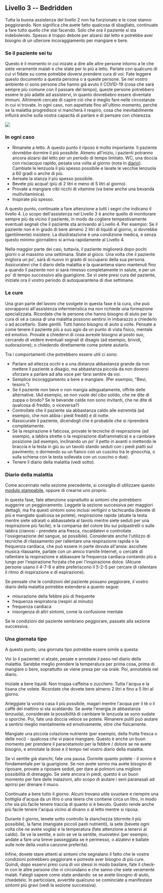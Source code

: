 ## Livello 3 -- Bedridden

Tutta la buona assistenza del livello 2 non ha funzionato e le cose stanno peggiorando. Non significa che avete fatto qualcosa di sbagliato, continuate a fare tutto quello che stai facendo. Solo che ora il paziente si sta indebolendo. Spesso è troppo debole per alzarsi dal letto e potrebbe aver bisogno di un ulteriore incoraggiamento per mangiare e bere. 

### Se il paziente sei tu

Questo è il momento in cui inizate a dire alle altre persone intorno a te che siete veramente malati e che state per lo più a letto. Parlate con qualcuno di cui vi fidate su come potrebbe doversi prendere cura di voi. Fate leggere questo documento a questa persona o a queste persone. Se nel vostro ambiente ci sono persone che hanno già avuto il COVID-19 (cosa che sarà sempre più comune con il passare del tempo), queste persone potrebbero essere le più adatte ad assistervi, in quanto dovrebebro essere diventate immuni. Altrimenti cercate di capire ciò che è meglio fare nelle circostanze in cui vi trovate. In ogni caso, non aspettate fino all'ultimo momento, perché se la malattia progredisce vi mancherà il respiro, cosa che inevitabilmente influirà anche sulla vostra capacità di parlare e di pensare con chiarezza.

![](/images/sick-in-bed.png)

### In ogni caso

* Rimanete a letto. A questo punto il riposo è molto importante. Il paziente dovrebbe dormire il più possibile. Almeno all'inizio, i pazienti potranno ancora alzarsi dal letto per un periodo di tempo limitato. WC, una doccia con risciacquo rapido, pesata una volta al giorno (nota in [diario](/images/covid-diary.pdf)). Cambiate le lenzuola il più spesso possibile e lavate le vecchie lenzuola a 60 gradi o anche di più.
* Aereate la stanza il più spesso possibile.
* Bevete più acqua! (più di 2 litri e meno di 5 litri al giorno).
* Provate a mangiare cibi ricchi di vitamine (va bene anche una bevanda multivitaminica).
* Inspirate più spesso.

A questo punto, continuate a fare attenzione a tutti i segni che indicano il livello 4. Lo scopo dell'assistenza nel Livello 3 è anche quello di monitorare sempre più da vicino il paziente, in modo da cogliere tempestivamente eventuali segnali che il paziente sta arrivando al Livello 4. Per esempio: Se il paziente non è in grado di bere almeno 2 litri di liquidi al giorno, si dovrebbe (gentilmente) insistere. La disidratazione è una condizione medica, e senza questo minimo giornaliero si arriva rapidamente al Livello 4.

Nella maggior parte dei casi, tuttavia, il paziente migliorerà dopo pochi giorni o al massimo una settimana. State al gioco. Una volta che il paziente migliora un po', sarà di nuovo in grado di occuparsi della sua persona. Assicuratevi che il diario della malattia e la quarantena siano mantenuti fino a quando il paziente non si sarà rimesso completamente in salute, e per un po' di tempo successivo alla guarigione. Se vi siete presi cura del paziente, iniziate ora il vostro periodo di autoquarantena di due settimane.

### Le cure

Una gran parte del lavoro che svolgete in questa fase è la cura, che può sovrapporsi all'assistenza infermieristica ma non richiede una formazione specializzata. Ricordate che le persone che hanno bisogno di aiuto per la cura di sé a causa di una malattia possono sentirsi in imbarazzo a chiederlo o ad accettarlo. Siate gentili. Tutti hanno bisogno di aiuto a volte. Pensate a come tenere il paziente più a suo agio da un punto di vista fisico, mentale ed emotivo. Provate a chiedervi di cosa avreste bisogno al posto suo, cercando di vedere eventuali segnali di disagio (ad esempio, brividi, sudorazione); o chiedendo direttamente come potete aiutarlo. 

Tra i comportamenti che potrebbero essere utili ci sono:
* Parlare ad altezza occhi e a una distanza abbastanza grande da non mettere il paziente a disagio, ma abbastanza piccola da non doversi sforzare a parlare ad alta voce per farsi sentire da voi. 
* Semplice incoraggiamento a bere e mangiare. (Per esempio, "Bevi, tesoro.")
* Se il paziente non beve o non mangia adeguatamente, offrite delle alternative. (Ad esempio, se non vuole del cibo solido, che ne dite di zuppa o brodo? Se le bevande calde non sono invitanti, che ne dite di qualcosa di freddo, o viceversa?) 
* Controllate che il paziente sia abbastanza caldo alle estremità (ad esempio, che non abbia i piedi freddi) e di notte. 
* Rassicurate il paziente, dicendogli che è probabile che si riprenderà completamente. 
* Se la respirazione è faticosa, provate le tecniche di respirazione (ad esempio, a labbra strette o la respirazione diaframmatica) e a cambiare posizione (ad esempio, inclinando un po' il petto in avanti o mettendo le braccia e la testa in giù su un tavolo stando seduti con i piedi piatti sul pavimento; o dormendo su un fianco con un cuscino tra le ginocchia, o sulla schiena con la testa sollevata con un cuscino o due). 
* Tenere il diario della malattia (vedi sotto).


### Diario della malattia

Come accennato nella sezione precedente, si consiglia di utilizzare questo [modulo stampabile](/images/covid-diary.pdf), oppure di crearne uno proprio. 

In questa fase, fate attenzione soprattutto ai sintomi che potrebbero suggerire un peggioramento. Leggete la sezione successiva per maggiori dettagli, ma fra questi sintomi sono inclusi vertigini o tachicardia (bevete di più e mangiate qualcosa se potete), respirazione rapida (alzate la testa mentre siete sdraiati o abbassatela al tavolo mentre siete seduti per una respirazione più facile), e la comparsa del colore blu sui polpastrelli o sulle labbra (cianosi - prendete aria fresca, riscaldatevi e controllate l'ossigenazione del sangue, se possibile). Considerate anche l'utilizzo di tecniche di rilassamento per rallentare una respirazione rapida o la frequenza cardiaca, che può essere in parte dovuta all'ansia: ascoltate musica rilassante, parlate con un amico tramite Internet, o cercate di rallentare la respirazione e abbassare la frequenza cardiaca contando più a lungo per l'espirazione forzata che per l'inspirazione dolce. (Alcune persone usano il 4-7-8 e altre preferiscono il 5-2-5 per cercare di rallentare il ritmo di inspirazione e di espirazione).

Se pensate che le condizioni del paziente possano peggiorare, il vostro diario della malattia potrebbe estendersi a quanto segue: 
- misurazione della febbre più di frequente
- frequenza respiratoria (respiri al minuto)
- frequenza cardiaca
- insorgenza di altri sintomi, come la confusione mentale

Se le condizioni del paziente sembrano peggiorare, passate alla sezione successiva. 

### Una giornata tipo

A questo punto, una giornata tipo potrebbe essere simile a questa: 

Voi (o il paziente) vi alzate, pesate e annotate il peso nel diario della malattia. Sarebbe meglio prendere la temperatura per prima cosa, prima di mangiare o bere, soprattutto se viene presa per via orale. Poi, annotatela nel diario. 

Iniziate a bere liquidi. Non troppa caffeina o zucchero. Tutta l'acqua e la tisana che volete. Ricordate che dovete bere almeno 2 litri e fino a 5 litri al giorno. 

Arieggiate la vostra casa il più possibile, magari mentre l'acqua per il tè o il caffè del mattino si sta scaldando.  Se avete l'energia (e abbastanza lenzuola), considerate la possibilità di cambiare le lenzuola se sono sudate o sporche. Poi, fate una doccia veloce se potete. Rimanere puliti può aiutare a sentirsi meglio mentalmente ed emotivamente, oltre che fisicamente. 

Mangiate una piccola colazione nutriente (per esempio, della frutta fresca o delle noci) - qualcosa che vi piace mangiare. Questo è anche un buon momento per prendere il paracetamolo per la febbre / dolore se ne avete bisogno, e annotate la dose e il tempo nel vostro diario della malattia. 

Se vi sentite già stanchi, fate una pausa. Dormite quanto potete - il sonno è fondamentale per la guarigione. Se non avete sonno ma avete bisogno di riposare, provate a riposare seduti, per dare ai polmoni una migliore possibilità di drenaggio. Se siete ancora in piedi, questo è un buon momento per fare delle inalazioni, allo scopo di aiutare i seni paranasali ad aprirsi per drenare il muco. 

Continuate a bere tutto il giorno. Alcuni trovano utile svuotare e riempire una bottiglia d'acqua da un litro o una teiera che contiene circa un litro, in modo che sia più facile tenere traccia di quanto si è bevuto. Questo rende anche più facile tenere l'acqua vicino al divano o al letto mentre si riposa. 

Durante il giorno, tenete sotto controllo la stanchezza (dormite il più possibile), la fame (mangiate piccoli pasti nutrienti), la sete (bevete ogni volta che ne avete voglia) e la temperatura (fate attenzione a tenervi al caldo). Se ve la sentite, e solo se ve la sentite, muovetevi (per esempio, andate a fare una breve passeggiata se è permesso, o alzatevi e ballate sulle note della vostra canzone preferita). 

Infine, dovete stare attenti ai sintomi che segnalano il fatto che le vostre condizioni potrebbero peggiorare e potreste aver bisogno di più cure. Quindi, dopo esservi presi cura di voi stessi in modo basilare, fate il check-in con le altre persone che vi circondano e che sanno che siete veramente malati. Fategli sapere come state andando: se se avete bisogno di aiuto, chiedetelo. In particolare, avvertite qualcuno se cominciate a manifestare sintomi più gravi (vedi la sezione successiva). 
